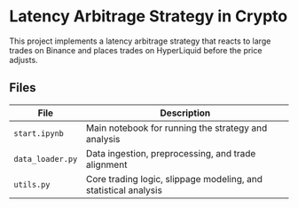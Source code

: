 # Latency Arbitrage Strategy in Crypto

This project implements a latency arbitrage strategy that reacts to large trades on Binance and places trades on HyperLiquid before the price adjusts.

## Files

| File | Description |
|------|-------------|
| `start.ipynb` | Main notebook for running the strategy and analysis |
| `data_loader.py` | Data ingestion, preprocessing, and trade alignment |
| `utils.py` | Core trading logic, slippage modeling, and statistical analysis |
